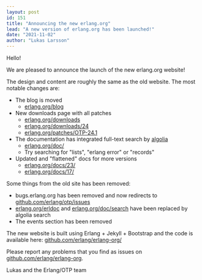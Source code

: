```yaml
---
layout: post
id: 151
title: "Announcing the new erlang.org"
lead: "A new version of erlang.org has been launched!"
date: "2021-11-02"
author: "Lukas Larsson"
---
```


Hello!

We are pleased to announce the launch of the new erlang.org website!

The design and content are roughly the same as the old website. The most notable changes are:

* The blog is moved
  * [erlang.org/blog](/blog)
* New downloads page with all patches
  * [erlang.org/downloads](/downloads)
  * [erlang.org/downloads/24](/downloads/24)
  * [erlang.org/patches/OTP-24.1](/patches/OTP-24.1)
* The documentation has integrated full-text search by [algolia]
  * [erlang.org/doc/](/doc/)
  * Try searching for "lists", "erlang error" or "records"
* Updated and "flattened" docs for more versions
  * [erlang.org/docs/23/](/docs/23/)
  * [erlang.org/docs/17/](/docs/17/)

Some things from the old site has been removed:

* bugs.erlang.org has been removed and now redirects to [github.com/erlang/otp/issues](https://github.com/erlang/otp/issues)
* [erlang.org/erldoc](/erldoc) and [erlang.org/doc/search](/doc/search) have been replaced by algolia search
* The events section has been removed

The new website is built using Erlang + Jekyll + Bootstrap and the code is available here: [github.com/erlang/erlang-org/](https://github.com/erlang/erlang-org/)

Please report any problems that you find as issues on [github.com/erlang/erlang-org](https://github.com/erlang/erlang-org).

Lukas and the Erlang/OTP team

[algolia]: https://docsearch.algolia.com